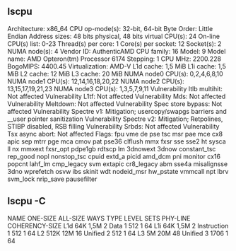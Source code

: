 ## lscpu

Architecture:                    x86_64
CPU op-mode(s):                  32-bit, 64-bit
Byte Order:                      Little Endian
Address sizes:                   48 bits physical, 48 bits virtual
CPU(s):                          24
On-line CPU(s) list:             0-23
Thread(s) per core:              1
Core(s) per socket:              12
Socket(s):                       2
NUMA node(s):                    4
Vendor ID:                       AuthenticAMD
CPU family:                      16
Model:                           9
Model name:                      AMD Opteron(tm) Processor 6174
Stepping:                        1
CPU MHz:                         2200.228
BogoMIPS:                        4400.45
Virtualization:                  AMD-V
L1d cache:                       1,5 MiB
L1i cache:                       1,5 MiB
L2 cache:                        12 MiB
L3 cache:                        20 MiB
NUMA node0 CPU(s):               0,2,4,6,8,10
NUMA node1 CPU(s):               12,14,16,18,20,22
NUMA node2 CPU(s):               13,15,17,19,21,23
NUMA node3 CPU(s):               1,3,5,7,9,11
Vulnerability Itlb multihit:     Not affected
Vulnerability L1tf:              Not affected
Vulnerability Mds:               Not affected
Vulnerability Meltdown:          Not affected
Vulnerability Spec store bypass: Not affected
Vulnerability Spectre v1:        Mitigation; usercopy/swapgs barriers and __user pointer sanitization
Vulnerability Spectre v2:        Mitigation; Retpolines, STIBP disabled, RSB filling
Vulnerability Srbds:             Not affected
Vulnerability Tsx async abort:   Not affected
Flags:                           fpu vme de pse tsc msr pae mce cx8 apic sep mtrr pge mca cmov pat pse36 clflush mmx fxsr sse sse2 ht sysca
                                 ll nx mmxext fxsr_opt pdpe1gb rdtscp lm 3dnowext 3dnow constant_tsc rep_good nopl nonstop_tsc cpuid extd_a
                                 picid amd_dcm pni monitor cx16 popcnt lahf_lm cmp_legacy svm extapic cr8_legacy abm sse4a misalignsse 3dno
                                 wprefetch osvw ibs skinit wdt nodeid_msr hw_pstate vmmcall npt lbrv svm_lock nrip_save pausefilter

## lscpu -C

NAME ONE-SIZE ALL-SIZE WAYS TYPE        LEVEL SETS PHY-LINE COHERENCY-SIZE
L1d       64K     1,5M    2 Data            1  512        1             64
L1i       64K     1,5M    2 Instruction     1  512        1             64
L2       512K      12M   16 Unified         2  512        1             64
L3         5M      20M   48 Unified         3 1706        1             64